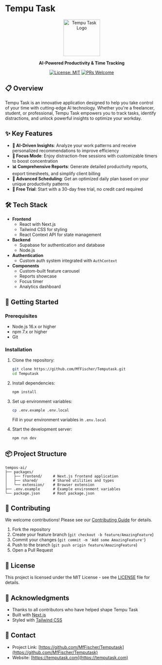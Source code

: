 # Tempu Task

<div align="center">
  <img src="frontend/public/icons/logo.svg" alt="Tempu Task Logo" width="120"/>
  
  **AI-Powered Productivity & Time Tracking**
  
  [![License: MIT](https://img.shields.io/badge/License-MIT-blue.svg)](https://opensource.org/licenses/MIT)
  [![PRs Welcome](https://img.shields.io/badge/PRs-welcome-brightgreen.svg)](http://makeapullrequest.com)
</div>

## 📋 Overview

Tempu Task is an innovative application designed to help you take control of your time with cutting-edge AI technology. Whether you're a freelancer, student, or professional, Tempu Task empowers you to track tasks, identify distractions, and unlock powerful insights to optimize your workday.

## ✨ Key Features

- **🤖 AI-Driven Insights**: Analyze your work patterns and receive personalized recommendations to improve efficiency
- **🎯 Focus Mode**: Enjoy distraction-free sessions with customizable timers to boost concentration
- **📊 Comprehensive Reports**: Generate detailed productivity reports, export timesheets, and simplify client billing
- **📅 Advanced Scheduling**: Get an optimized daily plan based on your unique productivity patterns
- **🎁 Free Trial**: Start with a 30-day free trial, no credit card required


## 🛠️ Tech Stack

- **Frontend**
  - React with Next.js
  - Tailwind CSS for styling
  - React Context API for state management
- **Backend**
  - Supabase for authentication and database
  - Node.js
- **Authentication**
  - Custom auth system integrated with `AuthContext`
- **Components**
  - Custom-built feature carousel
  - Reports showcase
  - Focus timer
  - Analytics dashboard

## 🚀 Getting Started

### Prerequisites

- Node.js 16.x or higher
- npm 7.x or higher
- Git

### Installation

1. Clone the repository:
   ```bash
   git clone https://github.com/MfFischer/Temputask.git
   cd Temputask
   ```

2. Install dependencies:
   ```bash
   npm install
   ```

3. Set up environment variables:
   ```bash
   cp .env.example .env.local
   ```
   Fill in your environment variables in `.env.local`

4. Start the development server:
   ```bash
   npm run dev
   ```

## 📦 Project Structure

```
tempos-ai/
├── packages/
│   ├── frontend/     # Next.js frontend application
│   ├── shared/       # Shared utilities and types
│   └── extension/    # Browser extension
├── .env.example      # Example environment variables
└── package.json      # Root package.json
```

## 🤝 Contributing

We welcome contributions! Please see our [Contributing Guide](CONTRIBUTING.md) for details.

1. Fork the repository
2. Create your feature branch (`git checkout -b feature/AmazingFeature`)
3. Commit your changes (`git commit -m 'Add some AmazingFeature'`)
4. Push to the branch (`git push origin feature/AmazingFeature`)
5. Open a Pull Request

## 📝 License

This project is licensed under the MIT License - see the [LICENSE](LICENSE) file for details.

## 🙏 Acknowledgments

- Thanks to all contributors who have helped shape Tempu Task
- Built with [Next.js](https://nextjs.org/)
- Styled with [Tailwind CSS](https://tailwindcss.com/)

## 📧 Contact

- Project Link: [https://github.com/MfFischer/Temputask](https://github.com/MfFischer/Temputask)
- Website: [https://temputask.com](https://temputask.com)